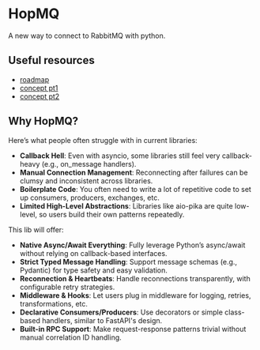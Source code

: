 # HopMQ

A new way to connect to RabbitMQ with python.

## Useful resources

* [roadmap](docs/roadmap.md)
* [concept pt1](docs/concept-part1.md)
* [concept pt2](docs/concept-part2.md)

## Why HopMQ?

Here’s what people often struggle with in current libraries:

* **Callback Hell**: Even with asyncio, some libraries still feel very callback-heavy (e.g., on_message handlers).
* **Manual Connection Management**: Reconnecting after failures can be clumsy and inconsistent across libraries.
* **Boilerplate Code**: You often need to write a lot of repetitive code to set up consumers, producers, exchanges, etc.
* **Limited High-Level Abstractions**: Libraries like aio-pika are quite low-level, so users build their own patterns repeatedly.

This lib will offer:

* **Native Async/Await Everything**: Fully leverage Python’s async/await without relying on callback-based interfaces.
* **Strict Typed Message Handling**: Support message schemas (e.g., Pydantic) for type safety and easy validation.
* **Reconnection & Heartbeats**: Handle reconnections transparently, with configurable retry strategies.
* **Middleware & Hooks**: Let users plug in middleware for logging, retries, transformations, etc.
* **Declarative Consumers/Producers**: Use decorators or simple class-based handlers, similar to FastAPI's design.
* **Built-in RPC Support**: Make request-response patterns trivial without manual correlation ID handling.

